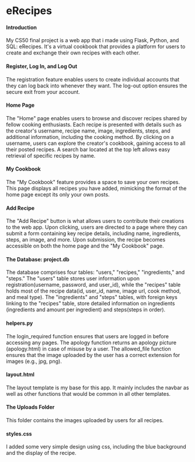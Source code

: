 # eRecipes

#### Introduction
My CS50 final project is a web app that i made using Flask, Python, and SQL: eRecipes. It's a virtual cookbook that provides a platform for users to create and exchange their own recipes with each other.

#### Register, Log In, and Log Out
The registration feature enables users to create individual accounts that they can log back into whenever they want. The log-out option ensures the secure exit from your account. 

#### Home Page
The "Home" page enables users to browse and discover recipes shared by fellow cooking enthusiasts. Each recipe is presented with details such as the creator's username, recipe name, image, ingredients, steps, and additional information, including the cooking method. By clicking on a username, users can explore the creator's cookbook, gaining access to all their posted recipes. A search bar located at the top left allows easy retrieval of specific recipes by name.

#### My Cookbook
The "My Cookbook" feature provides a space to save your own recipes. This page displays all recipes you have added, mimicking the format of the home page except its only your own posts.

#### Add Recipe
The "Add Recipe" button is what allows users to contribute their creations to the web app. Upon clicking, users are directed to a page where they can submit a form containing key recipe details, including name, ingredients, steps, an image, and more. Upon submission, the recipe becomes accessible on both the home page and the "My Cookbook" page.

#### The Database: project.db
The database comprises four tables: "users," "recipes," "ingredients," and "steps." The "users" table stores user information upon registration(username, password, and user_id), while the "recipes" table holds most of the recipe data(id, user_id, name, image url, cook method, and meal type). The "ingredients" and "steps" tables, with foreign keys linking to the "recipes" table, store detailed information on ingredients (ingredients and amount per ingredient) and steps(steps in order).

#### helpers.py
The login_required function ensures that users are logged in before accessing any pages. The apology function returns an apology picture (apology.html) in case of misuse by a user. The allowed_file function ensures that the image uploaded by the user has a correct extension for images (e.g., jpg, png).

#### layout.html
The layout template is my base for this app. It mainly includes the navbar as well as other functions that would be common in all other templates.

#### The Uploads Folder
This folder contains the images uploaded by users for all recipes.

#### styles.css
I added some very simple design using css, including the blue background and the display of the recipe.
